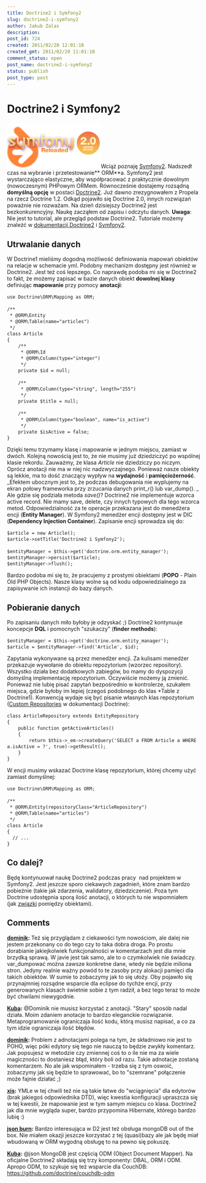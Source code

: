 ```yaml
---
title: Doctrine2 i Symfony2
slug: doctrine2-i-symfony2
author: Jakub Zalas
description: 
post_id: 724
created: 2011/02/20 12:01:10
created_gmt: 2011/02/20 11:01:10
comment_status: open
post_name: doctrine2-i-symfony2
status: publish
post_type: post
---
```


<!--Wciąż poznaję Symfony2. Nadszedł czas na wybranie i przetestowanie ORMa. Symfony2 jest wystarczająco elastyczne, aby współpracować z praktycznie dowolnym (nowoczesnym) PHPowym ORMem. Równocześnie dostajemy rozsądną domyślną opcję w postaci Doctrine2.-->

# Doctrine2 i Symfony2

![Symfony2 i Doctrine](/uploads/wp//2011/02/symfony2-doctrine-logos.png)Wciąż poznaję [Symfony2](http://symfony-reloaded.org/). Nadszedł czas na wybranie i przetestowanie** ORM**a. Symfony2 jest wystarczająco elastyczne, aby współpracować z praktycznie dowolnym (nowoczesnym) PHPowym ORMem. Równocześnie dostajemy rozsądną **domyślną opcję** w postaci [Doctrine2](http://www.doctrine-project.org/). Już dawno zrezygnowałem z Propela na rzecz Doctrine 1.2. Odkąd pojawiło się Doctrine 2.0, innych rozwiązań poważnie nie rozważam. Na dzień dzisiejszy Doctrine2 jest bezkonkurencyjny. Naukę zacząłem od zapisu i odczytu danych. **Uwaga**: Nie jest to tutorial, ale przegląd podstaw Doctrine2. Tutoriale możemy znaleźć w [dokumentacji Doctrine2](http://www.doctrine-project.org/docs/orm/2.0/en/#tutorials) i [Symfony2](http://docs.symfony-reloaded.org/guides/doctrine/orm/index.html). 

## Utrwalanie danych

W Doctrine1 mieliśmy dogodną możliwość definiowania mapowań obiektów na relacje w schemacie yml. Podobny mechanizm dostępny jest również w Doctrine2. Jest też coś lepszego. Co naprawdę podoba mi się w Doctrine2 to fakt, że możemy zapisać w bazie danych obiekt **dowolnej klasy** definiując **mapowanie** przy pomocy **anotacji**: 
    
    
    use Doctrine\ORM\Mapping as ORM;
    
    /**
     * @ORM\Entity
     * @ORM\Table(name="articles")
     */
    class Article
    {
        /**
         * @ORM\Id
         * @ORM\Column(type="integer")
         */
        private $id = null;
    
        /**
         * @ORM\Column(type="string", length="255")
         */
        private $title = null;
    
        /**
         * @ORM\Column(type="boolean", name="is_active")
         */
        private $isActive = false;
    }

Dzięki temu trzymamy klasę i mapowanie w jednym miejscu, zamiast w dwóch. Kolejną nowością jest to, że nie musimy już dziedziczyć po wspólnej klasie rekordu. Zauważmy, że klasa _Article_ nie dziedziczy po niczym. Oprócz anotacji nie ma w niej nic nadzwyczajnego. Ponieważ nasze obiekty są lekkie, ma to dość znaczący wypływ na **wydajność** i **pamięciożerność**. _Efektem ubocznym jest to, że podczas debugowania nie wyplujemy na ekran połowy frameworka przy zrzucania danych print_r() lub var_dump(). _ Ale gdzie się podziała metoda _save()_? Doctrine2 nie implementuje wzorca active record. Nie mamy save, delete, czy innych typowych dla tego wzorca metod. Odpowiedzialność za te operacje przekazana jest do menedżera encji (**Entity Manager**). W Symfony2 menedżer encji dostępny jest w DIC (**Dependency Injection Container**). Zapisanie encji sprowadza się do: 
    
    
    $article = new Article();
    $article->setTitle('Doctrine2 i Symfony2');
    
    $entityManager = $this->get('doctrine.orm.entity_manager');
    $entityManager->persist($article);
    $entityManager->flush();

Bardzo podoba mi się to, że pracujemy z prostymi obiektami (**POPO** - Plain Old PHP Objects). Nasze klasy wolne są od kodu odpowiedzialnego za zapisywanie ich instancji do bazy danych. 

## Pobieranie danych

Po zapisaniu danych miło byłoby je odzyskać ;) Doctrine2 kontynuuje koncepcje **DQL** i pomocnych "szukaczy" (**finder methods**): 
    
    
    $entityManager = $this->get('doctrine.orm.entity_manager');
    $article = $entityManager->find('Article', $id);

Zapytania wykonywane są przez menedżer encji. Za kulisami menedżer przekazuje wywołanie do obiektu repozytorium (wzorzec repository). Wszystko działa bez dodatkowych zabiegów, bo mamy do dyspozycji domyślną implementację repozytorium. Oczywiście możemy ją zmienić. Ponieważ nie lubię pisać zapytań bezpośrednio w kontrolerze, szukałem miejsca, gdzie byłoby im lepiej (czegoś podobnego do klas *Table z Doctrine1). Konwencją wydaje się być pisanie własnych klas repozytorium ([Custom Repositories](http://www.doctrine-project.org/docs/orm/2.0/en/reference/working-with-objects.html#custom-repositories) w dokumentacji Doctrine): 
    
    
    class ArticleRepository extends EntityRepository
    {
        public function getActiveArticles()
        {
            return $this->_em->createQuery('SELECT a FROM Article a WHERE a.isActive = ?', true)->getResult();
        }
    }

W encji musimy wskazać Doctrine klasę repozytorium, której chcemy użyć zamiast domyślnej: 
    
    
    use Doctrine\ORM\Mapping as ORM;
    
    /**
     * @ORM\Entity(repositoryClass="ArticleRepository")
     * @ORM\Table(name="articles")
     */
    class Article
    {
      // ...
    }

## Co dalej?

Będę kontynuował naukę Doctrine2 podczas pracy  nad projektem w Symfony2. Jest jeszcze sporo ciekawych zagadnień, które znam bardzo pobieżnie (takie jak zdarzenia, walidatory, dziedziczenie). Poza tym Doctrine udostępnia sporą ilość anotacji, o których tu nie wspomniałem (jak [związki](http://www.doctrine-project.org/docs/orm/2.0/en/reference/association-mapping.html) pomiędzy obiektami).

## Comments

**[dominik](#3028 "2011-02-21 01:39:46"):** Też się przyglądam z ciekawości tym nowościom, ale dalej nie jestem przekonany co do tego czy to taka dobra droga. Po prostu dorabianie jakiejkolwiek funkcjonalności w komentarzach jest dla mnie brzydką sprawą. W javie jest tak samo, ale to o czymkolwiek nie świadczy. var_dumpować można zawsze konkretne dane, wtedy nie będzie miliona stron. Jedyny realnie ważny powód to te zasoby przy alokacji pamięci dla takich obiektów. W sumie to zobaczymy jak to się ułoży. Oby pojawiło się przynajmniej rozsądne wsparcie dla eclipse do tychże encji, przy generowanych klasach świetnie sobie z tym radził, a bez tego teraz to może być chwilami niewygodnie.

**[Kuba](#3029 "2011-02-21 03:41:32"):** @Dominik nie musisz korzystać z anotacji. "Stary" sposób nadal działa. Moim zdaniem anotacje to bardzo eleganckie rozwiązanie. Metaprogramowanie ograniczaja ilość kodu, którą musisz napisać, a co za tym idzie ograniczaja ilość błędów.

**[dominik](#3030 "2011-02-22 01:55:51"):** Problem z adnotacjami polega na tym, że składniowo nie jest to POHO, więc póki edytory się tego nie nauczą to będzie zwykły komentarz. Jak popsujesz w metodzie czy zmiennej coś to o ile nie ma za wiele magiczności to dostaniesz błąd, który boli od razu. Takie adnotacje zostaną komentarzem. No ale jak wspominałem - trzeba się z tym oswoić, zobaczymy jak się będzie to sprawować, bo to "szemrane" połączenie może fajnie działać ;)

**[xis](#3031 "2011-02-23 23:21:01"):** YMLe w tej chwili też nie są takie łatwe do "wciągnięcia" dla edytorów (brak jakiegoś odpowiednika DTD), więc kwestia konfiguracji upraszcza się w tej kwestii, że mapowanie jest w tym samym miejscu co klasa. Doctrine2 jak dla mnie wygląda super, bardzo przypomina Hibernate, którego bardzo lubię :)

**[json burn](#3032 "2011-03-01 12:11:37"):** Bardzo interesująca w D2 jest też obsługa mongoDB out of the box. Nie miałem okazji jeszcze korzystać z tej (quasi)bazy ale jak będę miał wbudowaną w ORM wygodną obsługę to na pewno się pokuszę.

**[Kuba](#3034 "2011-03-03 14:29:35"):** @json MongoDB jest częścią ODM (Object Document Mapper). Na oficjalne Doctrine2 składają się trzy komponenty: DBAL, ORM i ODM. Apropo ODM, to szykuje się też wsparcie dla CouchDB: https://github.com/doctrine/couchdb-odm

